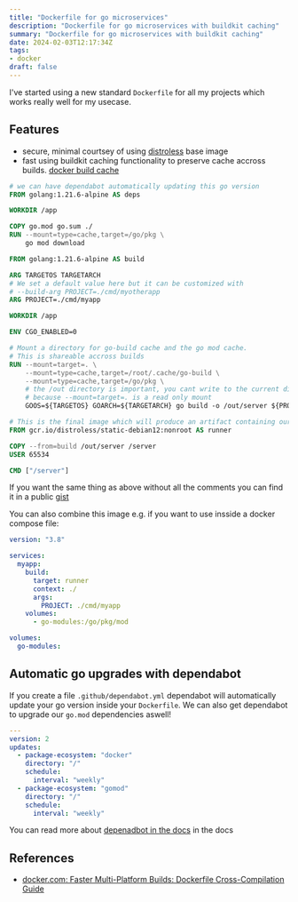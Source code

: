 ```yaml
---
title: "Dockerfile for go microservices"
description: "Dockerfile for go microservices with buildkit caching"
summary: "Dockerfile for go microservices with buildkit caching"
date: 2024-02-03T12:17:34Z
tags:
- docker
draft: false
---
```


I've started using a new standard `Dockerfile` for all my projects which works really well for my usecase.

## Features

- secure, minimal courtsey of  using [distroless][distroless] base image
- fast using buildkit caching functionality to preserve cache accross builds. [docker build cache][docker build cache]

```Dockerfile
# we can have dependabot automatically updating this go version
FROM golang:1.21.6-alpine AS deps

WORKDIR /app

COPY go.mod go.sum ./
RUN --mount=type=cache,target=/go/pkg \
    go mod download

FROM golang:1.21.6-alpine AS build

ARG TARGETOS TARGETARCH
# We set a default value here but it can be customized with 
# --build-arg PROJECT=./cmd/myotherapp
ARG PROJECT=./cmd/myapp

WORKDIR /app

ENV CGO_ENABLED=0

# Mount a directory for go-build cache and the go mod cache.
# This is shareable accross builds
RUN --mount=target=. \
    --mount=type=cache,target=/root/.cache/go-build \
    --mount=type=cache,target=/go/pkg \
    # the /out directory is important, you cant write to the current directory
    # because --mount=target=. is a read only mount
    GOOS=${TARGETOS} GOARCH=${TARGETARCH} go build -o /out/server ${PROJECT}

# This is the final image which will produce an artifact containing our single go binary.
FROM gcr.io/distroless/static-debian12:nonroot AS runner

COPY --from=build /out/server /server
USER 65534

CMD ["/server"]
```

If you want the same thing as above without all the comments you can find it in a public [gist][dockerfile gist]

You can also combine this image e.g. if you want to use insside a docker compose file:

```yaml
version: "3.8"

services:
  myapp:
    build:
      target: runner
      context: ./
      args:
        PROJECT: ./cmd/myapp
    volumes:
      - go-modules:/go/pkg/mod

volumes:
  go-modules:

```

## Automatic go upgrades with dependabot

If you create a file `.github/dependabot.yml` dependabot will automatically update your go version inside your `Dockerfile`. We can also get dependabot to upgrade our `go.mod` dependencies aswell!

```yaml
---
version: 2
updates:
  - package-ecosystem: "docker"
    directory: "/"
    schedule:
      interval: "weekly"
  - package-ecosystem: "gomod"
    directory: "/"
    schedule:
      interval: "weekly"      
```

You can read more about [depenadbot in the docs][depenadbot docs] in the docs

## References

- [docker.com: Faster Multi-Platform Builds: Dockerfile Cross-Compilation Guide][docker blog]

<!-- Page Links -->
[distroless]: https://github.com/GoogleContainerTools/distroless "Distroless Images"
[docker blog]: https://www.docker.com/blog/faster-multi-platform-builds-dockerfile-cross-compilation-guide/ "Docker blog"
[docker build cache]: https://docs.docker.com/build/cache/ "Docker build cache"
[dockerfile gist]: https://gist.github.com/BradErz/ea97696c5d6a84e43dd1ee785ceee827 "Dockerfile gist"
[depenadbot docs]: https://docs.github.com/en/code-security/dependabot/dependabot-version-updates/configuration-options-for-the-dependabot.yml-file#package-ecosystem "Dependabot docs"
